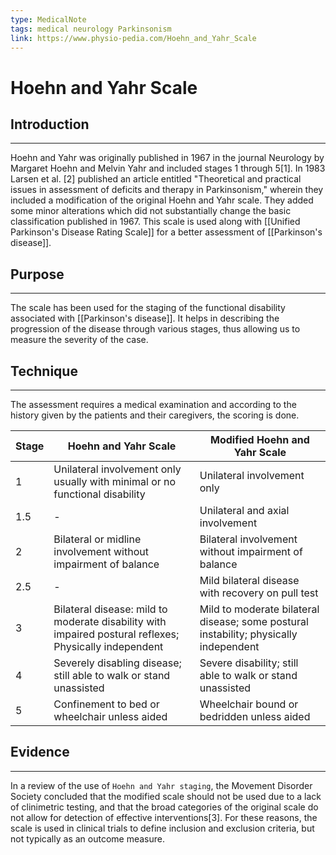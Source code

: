 ```yaml
---
type: MedicalNote
tags: medical neurology Parkinsonism
link: https://www.physio-pedia.com/Hoehn_and_Yahr_Scale
---
```


# Hoehn and Yahr Scale
## Introduction
***
Hoehn and Yahr was originally published in 1967 in the journal Neurology by Margaret Hoehn and Melvin Yahr and included stages 1 through 5[1]. In 1983 Larsen et al. [2] published an article entitled "Theoretical and practical issues in assessment of deficits and therapy in Parkinsonism," wherein they included a modification of the original Hoehn and Yahr scale. They added some minor alterations which did not substantially change the basic classification published in 1967. This scale is used along with [[Unified Parkinson's Disease Rating Scale]] for a better assessment of [[Parkinson's disease]].

## Purpose
***
The scale has been used for the staging of the functional disability associated with [[Parkinson's disease]]. It helps in describing the progression of the disease through various stages, thus allowing us to measure the severity of the case.

## Technique
***
The assessment requires a medical examination and according to the history given by the patients and their caregivers, the scoring is done.

| Stage | Hoehn and Yahr Scale                                                                                   | Modified Hoehn and Yahr Scale                                                         |
| ----- | ------------------------------|------------------------------------------------------------------------ |
| 1     | Unilateral involvement only usually with minimal or no functional disability                           | Unilateral involvement only                                                           |
| 1.5   | -                                                                                                      | Unilateral and axial involvement                                                      |
| 2     | Bilateral or midline involvement without impairment of balance                                         | Bilateral involvement without impairment of balance                                   |
| 2.5   | -                                                                                                      | Mild bilateral disease with recovery on pull test                                     |
| 3     | Bilateral disease: mild to moderate disability with impaired postural reflexes; Physically independent | Mild to moderate bilateral disease; some postural instability; physically independent |
| 4     | Severely disabling disease; still able to walk or stand unassisted                                     | Severe disability; still able to walk or stand unassisted                             |
| 5     | Confinement to bed or wheelchair unless aided                                                          | Wheelchair bound or bedridden unless aided                                            |
 
## Evidence
***
In a review of the use of `Hoehn and Yahr staging`, the Movement Disorder Society concluded that the modified scale should not be used due to a lack of clinimetric testing, and that the broad categories of the original scale do not allow for detection of effective interventions[3]. For these reasons, the scale is used in clinical trials to define inclusion and exclusion criteria, but not typically as an outcome measure.